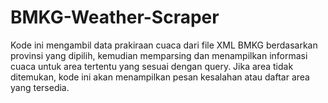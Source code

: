 # BMKG-Weather-Scraper
Kode ini mengambil data prakiraan cuaca dari file XML BMKG berdasarkan provinsi yang dipilih, kemudian memparsing dan menampilkan informasi cuaca untuk area tertentu yang sesuai dengan query. Jika area tidak ditemukan, kode ini akan menampilkan pesan kesalahan atau daftar area yang tersedia.
